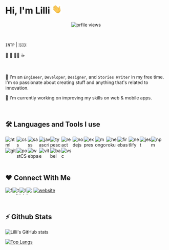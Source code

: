 <h1>Hi, I'm Lilli <img src="https://raw.githubusercontent.com/ABSphreak/ABSphreak/master/gifs/Hi.gif" width="30" alt=""> </h1>

<p align="center"><img src="https://komarev.com/ghpvc/?username=lillime0&label=Profile%20views&color=ff1493&style=flat" alt="prfile views" /></p>

<br/>

`INTP` | 🇸🇩

📖 📝 👩‍💻 ☕

<br/>

📌 I'm an `Engineer`, `Developer`, `Designer`, and `Stories Writer` in my free time. I'm so passionate about creating stuff and anything that's related to innovation.

💪 I'm currently working on improving my skills on web & mobile apps.

<br/>

## 🛠️ Languages and Tools I use

<img align="left" src="https://symbols.getvecta.com/stencil_83/68_html5-icon.09e3da538e.svg" alt="html" width="35" height="35" />
<img align="left" src="https://symbols.getvecta.com/stencil_25/14_css3.d930bfb832.svg" alt="css" width="35" height="35" />
<img align="left" src="https://symbols.getvecta.com/stencil_95/18_sass.5a8c1431d6.svg" alt="sass" width="35" height="35" />
<img align="left" src="https://symbols.getvecta.com/stencil_25/39_javascript.0ca26ec4ab.svg" alt="javascript" width="35" height="35" />
<img align="left" src="https://symbols.getvecta.com/stencil_25/85_typescript.cb2d7326fa.svg" alt="typescript" width="35" height="35" />
<img align="left" src="https://symbols.getvecta.com/stencil_94/22_react-icon.e55e75bd2e.svg" alt="react" width="35" height="35" />
<!-- <img align="left" src="https://camo.githubusercontent.com/92ec9eb7eeab7db4f5919e3205918918c42e6772562afb4112a2909c1aaaa875/68747470733a2f2f6173736574732e76657263656c2e636f6d2f696d6167652f75706c6f61642f76313630373535343338352f7265706f7369746f726965732f6e6578742d6a732f6e6578742d6c6f676f2e706e67" alt="nextjs" width="35" height="35" /> -->
<img align="left" src="https://symbols.getvecta.com/stencil_25/61_nodejs.124d3fe0e1.svg" alt="nodejs" width="35" height="35" />
<img align="left" src="https://symbols.getvecta.com/stencil_79/87_expressjs.98a8557541.svg" alt="express" width="35" height="35" />
<img align="left" src="https://symbols.getvecta.com/stencil_261/25_mongodb.cef7d00b8a.svg" alt="mongodb" width="35" height="35" />
<img align="left" src="https://symbols.getvecta.com/stencil_83/38_heroku-icon.bddf300adb.svg" alt="heroku" width="35" height="35" />
<img align="left" src="https://symbols.getvecta.com/stencil_3/3_firebase.39b6ba3587.svg" alt="firebase" width="35" height="35" />
<img align="left" src="https://www.vectorlogo.zone/logos/netlify/netlify-icon.svg" alt="netlify" width="35" height="35" />
<!-- <img align="left" src="https://symbols.getvecta.com/stencil_78/11_dart-icon.2761935618.svg" alt="dart" width="35" height="35" />  -->
<!-- <img align="left" src="https://symbols.getvecta.com/stencil_80/74_flutter-icon.9831b0dbe0.svg" alt="flutter" width="35" height="35" /> -->
<img align="left" src="https://symbols.getvecta.com/stencil_85/20_jest-icon.aff64ab210.svg" alt="jest" width="35" height="35" />
<img align="left" src="https://symbols.getvecta.com/stencil_89/73_npm.639266ac20.svg" alt="npm" width="35" height="35" />
<img align="left" src="https://symbols.getvecta.com/stencil_81/42_git-icon.5af2ad4103.svg" alt="git" width="35" height="35" />
<img align="left" src="https://postcss.org/assets/postcss.83d93145.svg" alt="postCSS" width="35" height="35" />
<img align="left" src="https://symbols.getvecta.com/stencil_101/30_webpack-icon.3aae0e41ed.svg" alt="webpack" width="35" height="35" />
<img align="left" src="https://camo.githubusercontent.com/61e102d7c605ff91efedb9d7e47c1c4a07cef59d3e1da202fd74f4772122ca4e/68747470733a2f2f766974656a732e6465762f6c6f676f2e737667" alt="vite" width="35" height="35" />

<!-- <img align="left" src="https://symbols.getvecta.com/stencil_82/66_graphql-icon.cdedad214a.svg" alt="graphql" width="35" height="35" /> -->
<!-- <img align="left" src="https://symbols.getvecta.com/stencil_74/52_apollo-icon.f089d38552.svg" alt="apollo" width="35" height="35" /> -->
<!-- <img align="left" src="https://symbols.getvecta.com/stencil_100/35_vim.93e7884741.svg" alt="vim" width="35" height="35" /> -->
<img align="left" src="https://symbols.getvecta.com/stencil_75/2_babeljs.0c9d64b44e.svg" alt="babel" width="35" height="35" />
<img align="left" src="https://code.visualstudio.com/assets/images/code-stable.png" alt="vsc" width="35" height="35" />

  
<br clear="left" />

<br />

## ❤️ Connect With Me

[<img align="left" alt="facebook" width="22" height="22" src="https://cdn2.iconfinder.com/data/icons/social-media-2285/512/1_Facebook_colored_svg_copy-512.png"  />](https://facebook.com/lillime0)

[<img align="left" alt="twitter" width="22" height="22" src="https://cdn2.iconfinder.com/data/icons/social-media-2285/512/1_Twitter_colored_svg-512.png" />](https://twitter.com/lillime0)

[<img align="left" alt="linkedin" width="22" height="22" src="https://cdn2.iconfinder.com/data/icons/social-media-2285/512/1_Linkedin_unofficial_colored_svg-512.png"  />](https://linkedin.com/in/lillime0)

[<img align="left" alt="behance" width="22" height="22" src="https://symbols.getvecta.com/stencil_65/0_behance.5770f79b60.svg" />](https://behance.net/lillime0)

[<img alt="website" width="22" height="22" src="https://cdn1.iconfinder.com/data/icons/social-media-outline-6/128/SocialMedia_Website-Outline-512.png" />](https://lillime0.github.io)

<br clear="left" />

## ⚡ Github Stats

![Lilli's GitHub stats](https://github-readme-stats.vercel.app/api?username=lillime0&show_icons=true&theme=dark)

[![Top Langs](https://github-readme-stats.vercel.app/api/top-langs/?username=lillime0&layout=compact&theme=dark)](https://github.com/anuraghazra/github-readme-stats)
